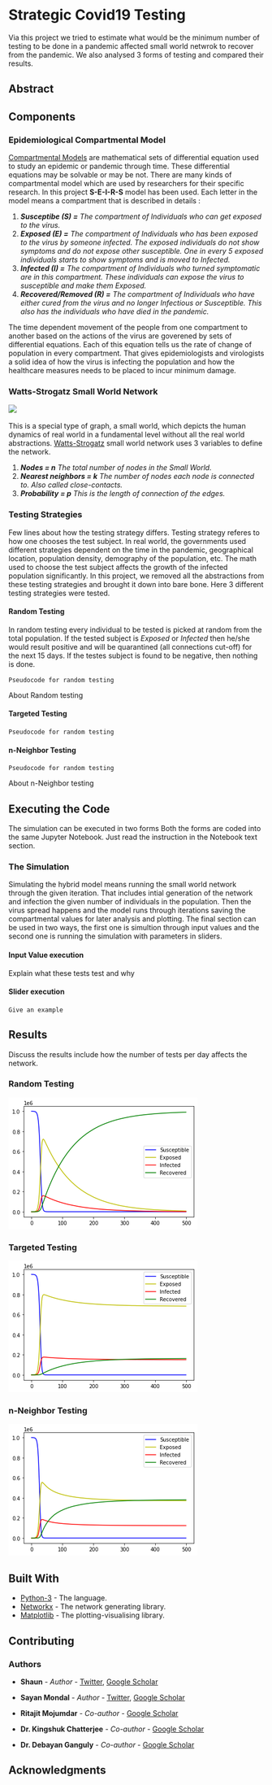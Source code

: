 # Strategic Covid19 Testing

Via this project we tried to estimate what would be the minimum number of testing to be done in a pandemic affected small world netwrok to recover from the pandemic. We also analysed 3 forms of testing and compared their results.

## Abstract


## Components

### Epidemiological Compartmental Model

[Compartmental Models](https://en.wikipedia.org/wiki/Compartmental_models_in_epidemiology) are mathematical sets of differential equation used to study an epidemic or pandemic through time. These differential equations may be solvable or may be not. There are many kinds of compartmental model which are used by researchers for their specific research. In this project **S-E-I-R-S** model has been used. Each letter in the model means a compartment that is described in details : 
1. ***Susceptibe        (S) =*** _The compartment of Individuals who can get exposed to the virus._
2. ***Exposed           (E) =*** _The compartment of Individuals who has been exposed to the virus by someone infected. The exposed individuals do not show symptoms and do not expose other susceptible. One in every 5 exposed individuals starts to show symptoms and is moved to Infected._
3. ***Infected          (I) =*** _The compartment of Individuals who turned symptomatic are in this compartment. These individuals can expose the virus to susceptible and make them Exposed._
4. ***Recovered/Removed (R) =*** _The compartment of Individuals who have either cured from the virus and no longer Infectious or Susceptible. This also has the individuals who have died in the pandemic._

The time dependent movement of the people from one compartment to another based on the actions of the virus are goverened by sets of differential equations. Each of this equation tells us the rate of change of population in every compartment. That gives epidemiologists and virologists a solid idea of how the virus is infecting the population and how the healthcare measures needs to be placed to incur minimum damage.

### Watts-Strogatz Small World Network
![](https://github.com/thecrazyphysicist369/Voting-in-a-Small-World-Network/blob/master/swn.png)

This is a special type of graph, a small world, which depicts the human dynamics of real world in a fundamental level without all the real world abstractions.
[Watts-Strogatz](https://en.wikipedia.org/wiki/Watts%E2%80%93Strogatz_model) small world network uses 3 variables to define the network.

1. ***Nodes              =  n***   _The total number of nodes in the Small World._
2. ***Nearest neighbors  =  k***   _The number of nodes each node is connected to. Also called close-contacts._
3. ***Probability        =  p***   _This is the length of connection of the edges._



### Testing Strategies

Few lines about how the testing strategy differs.
Testing strategy referes to how one chooses the test subject. In real world, the governments used different strategies dependent on the time in the pandemic, geographical location, population density, demography of the population, etc. The math used to choose the test subject affects the growth of the infected population significantly. In this project, we removed all the abstractions from these testing strategies and brought it down into bare bone. Here 3 different testing strategies were tested.

#### Random Testing

In random testing every individual to be tested is picked at random from the total population. If the tested subject is _Exposed_ or _Infected_ then he/she would result positive and will be quarantined (all connections cut-off) for the next 15 days. If the testes subject is found to be negative, then nothing is done.
```
Pseudocode for random testing
```


About Random testing

#### Targeted Testing
```
Pseudocode for random testing
```


#### n-Neighbor Testing
```
Pseudocode for random testing
```
About n-Neighbor testing


## Executing the Code

The simulation can be executed in two forms Both the forms are coded into the same Jupyter Notebook. Just read the instruction in the Notebook text section.

### The Simulation

Simulating the hybrid model means running the small world network through the given iteration. That includes intial generation of the network and infection the given number of individuals in the population. Then the virus spread happens and the model runs through iterations saving the compartmental values for later analysis and plotting. The final section can be used in two ways, the first one is simultion through input values and the second one is running the simulation with parameters in sliders.


#### Input Value execution

Explain what these tests test and why


#### Slider execution
```
Give an example
```

## Results

Discuss the results include how the number of tests per day affects the network.
### Random Testing
![](https://github.com/thecrazyphysicist369/strategic-Covid19-testing/blob/main/images/random%2010000%205.png)

### Targeted Testing
![](https://github.com/thecrazyphysicist369/strategic-Covid19-testing/blob/main/images/tar%2010000%205.png)

### n-Neighbor Testing
![](https://github.com/thecrazyphysicist369/strategic-Covid19-testing/blob/main/images/neighbor%2010000%205.png)


## Built With

* [Python-3](https://www.python.org/) - The language.
* [Networkx](https://matplotlib.org/) - The network generating library.
* [Matplotlib](https://networkx.org/) - The plotting-visualising library.


## Contributing


### Authors

* **Shaun** - *Author* - [Twitter](https://twitter.com/thecrzyphysicst), [Google Scholar](https://scholar.google.com/citations?hl=en&user=mxc8IfcAAAAJ)

* **Sayan Mondal** - *Author* - [Twitter](https://twitter.com/sayanmondal2098), [Google Scholar](https://scholar.google.com/...)

* **Ritajit Mojumdar** - *Co-author* - [Google Scholar](https://scholar.google.com/citations?user=eZL1OXcAAAAJ&hl=en)

* **Dr. Kingshuk Chatterjee** - *Co-author* - [Google Scholar](https://scholar.google.com/citations?user=o-WIpn0AAAAJ&hl=en)

* **Dr. Debayan Ganguly** - *Co-author* - [Google Scholar](https://scholar.google.com/citations?user=ikohpY4AAAAJ&hl=en)

## Acknowledgments

